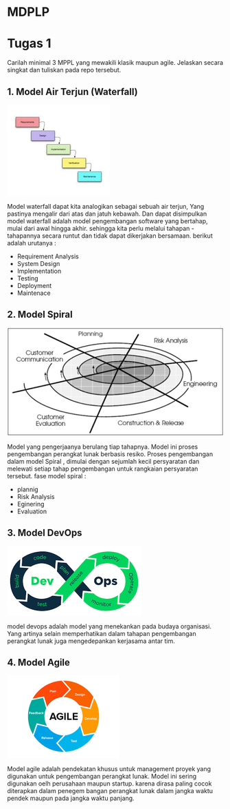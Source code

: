 # MDPLP
# Tugas 1
Carilah minimal 3 MPPL yang mewakili klasik maupun agile. Jelaskan secara singkat dan tuliskan pada repo tersebut.
<h2>
1. Model Air Terjun (Waterfall) </h2>

![wtb](img/wtf.jpg)

Model waterfall dapat kita analogikan sebagai sebuah air terjun, Yang pastinya mengalir dari atas dan jatuh kebawah. Dan dapat disimpulkan model waterfall adalah model pengembangan software yang bertahap, mulai dari awal hingga akhir. sehingga kita perlu melalui tahapan - tahapannya secara runtut dan tidak dapat dikerjakan bersamaan. berikut adalah urutanya :

* Requirement Analysis
* System Design
* Implementation
* Testing
* Deployment
* Maintenace

<h2>
2. Model Spiral</h2>

![spr](img/spiral.png)

Model yang pengerjaanya berulang tiap tahapnya. Model ini proses pengembangan perangkat lunak berbasis resiko. Proses pengembangan dalam model Spiral , dimulai dengan sejumlah kecil persyaratan dan melewati setiap tahap pengembangan untuk rangkaian persyaratan tersebut. fase model spiral :

* plannig
* Risk Analysis
* Eginering
* Evaluation
<h2>
3. Model DevOps </h2>

![dvp](img/devops.png)

model devops adalah model yang menekankan pada budaya organisasi. Yang artinya selain memperhatikan dalam tahapan pengembangan perangkat lunak juga mengedepankan kerjasama antar tim.
<h2>
4. Model Agile </h2>

![ag](img/agile.png)

Model agile adalah pendekatan khusus untuk management proyek yang digunakan untuk pengembangan perangkat lunak. Model ini sering digunakan oelh perusahaan maupun startup. karena dirasa paling cocok diterapkan dalam penegem bangan perangkat lunak dalam jangka waktu pendek maupun pada jangka waktu panjang.